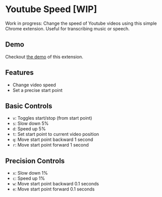 # Youtube Speed [WIP]

Work in progress: Change the speed of Youtube videos using this simple Chrome extension. Useful for transcribing music or speech.

## Demo

Checkout [the demo](https://chrome.google.com/webstore/detail/youtube-speed-changer/lpdejbagojlmdllknjdoonhkieeecpch) of this extension.

## Features

- Change video speed
- Set a precise start point

## Basic Controls

- `v`: Toggles start/stop (from start point)
- `s`: Slow down 5%
- `d`: Speed up 5%
- `t`: Set start point to current video position
- `q`: Move start point backward 1 second
- `r`: Move start point forward 1 second

## Precision Controls

- `x`: Slow down 1%
- `c`: Speed up 1%
- `w`: Move start point backward 0.1 seconds
- `e`: Move start point forward 0.1 seconds
